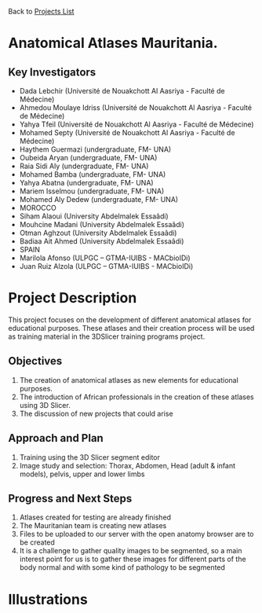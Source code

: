 Back to [Projects List](../../README.md#ProjectsList)

# Anatomical Atlases Mauritania. 

## Key Investigators

-	Dada Lebchir (Université de Nouakchott Al Aasriya - Faculté de Médecine)
-	Ahmedou Moulaye Idriss (Université de Nouakchott Al Aasriya - Faculté de Médecine)
-	Yahya Tfeil (Université de Nouakchott Al Aasriya - Faculté de Médecine)
-	Mohamed Septy (Université de Nouakchott Al Aasriya - Faculté de Médecine)
- Haythem Guermazi (undergraduate, FM- UNA)
- Oubeida Aryan (undergraduate, FM- UNA)
- Raia Sidi Aly (undergraduate, FM- UNA)
- Mohamed Bamba (undergraduate, FM- UNA)
- Yahya Abatna (undergraduate, FM- UNA)
- Mariem Isselmou (undergraduate, FM- UNA)
- Mohamed Aly Dedew (undergraduate, FM- UNA) 
- MOROCCO
- Siham Alaoui (University Abdelmalek Essaâdi)
- Mouhcine Madani (University Abdelmalek Essaâdi)
- Otman Aghzout (University Abdelmalek Essaâdi)
- Badiaa Ait Ahmed (University Abdelmalek Essaâdi)
- SPAIN
- Marilola Afonso (ULPGC – GTMA-IUIBS - MACbioIDi)
- Juan Ruiz Alzola (ULPGC – GTMA-IUIBS - MACbioIDi)



# Project Description

This project focuses on the development of different anatomical atlases for educational purposes.
These atlases and their creation process will be used as training material in the 3DSlicer training programs project.

## Objectives

1. The creation of anatomical atlases as new elements for educational purposes.
1. The introduction of African professionals in the creation of these atlases using 3D Slicer.
1. The discussion of new projects that could arise

## Approach and Plan

1. Training using the 3D Slicer segment editor
1. Image study and selection: Thorax, Abdomen, Head (adult & infant models), pelvis, upper and lower limbs

## Progress and Next Steps

1. Atlases created for testing are already finished
1. The Mauritanian team is creating new atlases 
1. Files to be uploaded to our server with the open anatomy browser are to be created
1. It is a challenge to gather quality images to be segmented, so a main interest point for us is to gather these images for different parts of the body normal and with some kind of pathology to be segmented

# Illustrations

<!-- [![Watch the video](Osteology.jpg)](https://www.youtube.com/watch?v=eQMNyAurvVo).
<!-- [![Watch the video](Volumetry.jpg)](https://www.youtube.com/watch?v=eQMNyAurvVo).

# Background and References

- [Pelvis Atlas project](https://projectweek.na-mic.org/PW30_2019_GranCanaria/Projects/PelvicAnatomyAtlases/)
- [Atlas Development For Education project](https://projectweek.na-mic.org/PW28_2018_GranCanaria/Projects/AtlasDevelopmentForEducation/)

